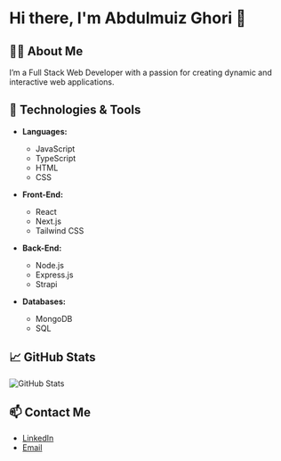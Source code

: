 # Hi there, I'm Abdulmuiz Ghori 👋

## 👨‍💻 About Me

I’m a Full Stack Web Developer with a passion for creating dynamic and
interactive web applications.

## 🚀 Technologies & Tools

- **Languages:**

  - JavaScript
  - TypeScript
  - HTML
  - CSS

- **Front-End:**

  - React
  - Next.js
  - Tailwind CSS

- **Back-End:**

  - Node.js
  - Express.js
  - Strapi

- **Databases:**

  - MongoDB
  - SQL

## 📈 GitHub Stats

![GitHub Stats](https://github-readme-stats.vercel.app/api?username=almuiz021&show_icons=true)

## 📫 Contact Me

- [LinkedIn](https://www.linkedin.com/in/abdulmuizghori/)
- [Email](mailto:mrabdulmuizghori@gmail.com)
